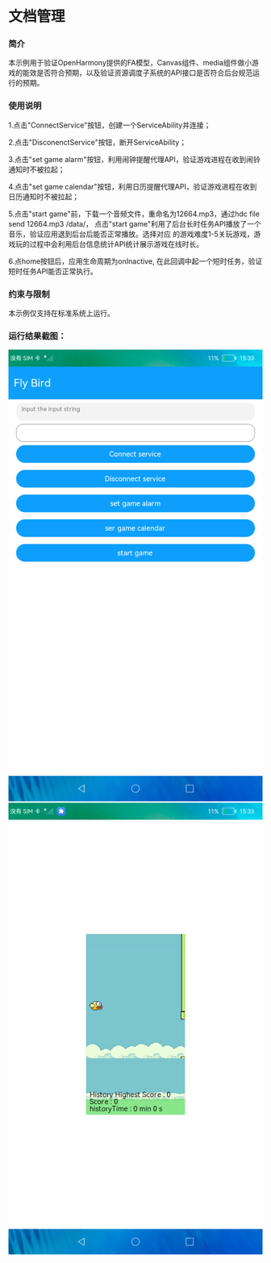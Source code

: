 # 文档管理

### 简介

本示例用于验证OpenHarmony提供的FA模型，Canvas组件、media组件做小游戏的能效是否符合预期，以及验证资源调度子系统的API接口是否符合后台规范运行的预期。

### 使用说明

1.点击"ConnectService"按钮，创建一个ServiceAbility并连接；

2.点击"DisconenctService"按钮，断开ServiceAbility；

3.点击"set game alarm"按钮，利用闹钟提醒代理API，验证游戏进程在收到闹铃通知时不被拉起；

4.点击"set game calendar"按钮，利用日历提醒代理API，验证游戏进程在收到日历通知时不被拉起；

5.点击"start game"前，下载一个音频文件，重命名为12664.mp3，通过hdc file send 12664.mp3 /data/，
点击"start game"利用了后台长时任务API播放了一个音乐，验证应用退到后台后能否正常播放。选择对应
的游戏难度1-5关玩游戏，游戏玩的过程中会利用后台信息统计API统计展示游戏在线时长。

6.点home按钮后，应用生命周期为onInactive, 在此回调中起一个短时任务，验证短时任务API能否正常执行。

### 约束与限制

本示例仅支持在标准系统上运行。

### 运行结果截图：

![](screenshot/snapshot1.png)
![](screenshot/snapshot2.png)

